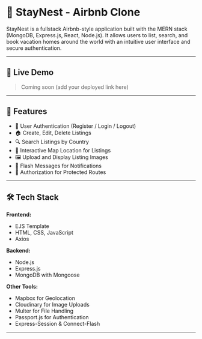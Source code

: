 # 🏡 StayNest - Airbnb Clone

StayNest is a fullstack Airbnb-style application built with the MERN stack (MongoDB, Express.js, React, Node.js). It allows users to list, search, and book vacation homes around the world with an intuitive user interface and secure authentication.

---

## 🔗 Live Demo

> Coming soon (add your deployed link here)

---

## 🚀 Features

- 🔐 User Authentication (Register / Login / Logout)
- 🏠 Create, Edit, Delete Listings
- 🔍 Search Listings by Country
- 📍 Interactive Map Location for Listings
- 🖼️ Upload and Display Listing Images
- 💬 Flash Messages for Notifications
- 👤 Authorization for Protected Routes

---

## 🛠️ Tech Stack

**Frontend:**
- EJS Template
- HTML, CSS, JavaScript
- Axios

**Backend:**
- Node.js
- Express.js
- MongoDB with Mongoose

**Other Tools:**
- Mapbox for Geolocation
- Cloudinary for Image Uploads
- Multer for File Handling
- Passport.js for Authentication
- Express-Session & Connect-Flash

---



